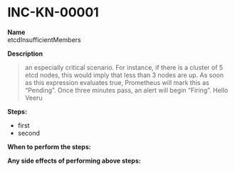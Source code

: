 # INC-KN-00001

**Name**</br>
etcdInsufficientMembers

**Description**</br>
> an especially critical scenario. For instance, if there is a cluster of 5 etcd nodes, this would imply that less than 3 nodes are up. As soon as this expression evaluates true, Prometheus will mark this as “Pending”. Once three minutes pass, an alert will begin “Firing”.
> Hello Veeru

**Steps:**</br>
* first
* second


**When to perform the steps:**</br>

**Any side effects of performing above steps:**</br>
